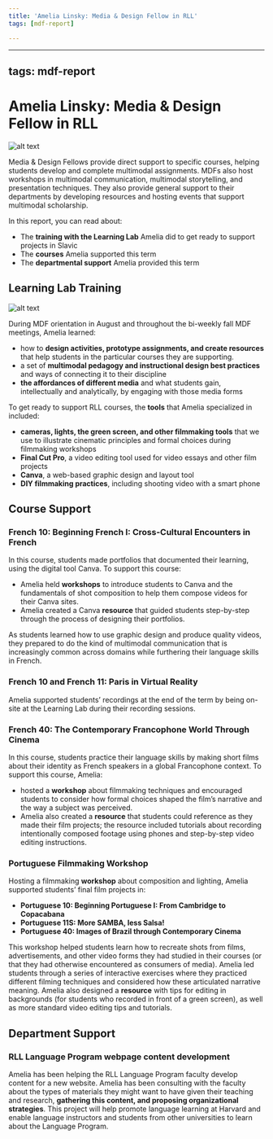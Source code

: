 ```yaml
---
title: 'Amelia Linsky: Media & Design Fellow in RLL'
tags: [mdf-report]

---
```


---
tags: mdf-report
---

# Amelia Linsky: Media & Design Fellow in RLL

![alt text](https://files.slack.com/files-pri/T0HTW3H0V-F084FG31YUV/mdf-fall-2024-10.png?pub_secret=3fd586c75f)

Media & Design Fellows provide direct support to specific courses, helping students develop and complete multimodal assignments. MDFs also host workshops in multimodal communication, multimodal storytelling, and presentation techniques. They also provide general support to their departments by developing resources and hosting events that support multimodal scholarship.

In this report, you can read about:
* The **training with the Learning Lab** Amelia did to get ready to support projects in Slavic
* The **courses** Amelia supported this term
* The **departmental support** Amelia provided this term

## Learning Lab Training

![alt text](https://files.slack.com/files-pri/T0HTW3H0V-F083T0EBZRA/mdf-fall-2024-8.png?pub_secret=3e41bee60c)

During MDF orientation in August and throughout the bi-weekly fall MDF meetings, Amelia learned:
* how to **design activities, prototype assignments, and create resources** that help students in the particular courses they are supporting.
* a set of **multimodal pedagogy and instructional design best practices** and ways of connecting it to their discipline
* **the affordances of different media** and what students gain, intellectually and analytically, by engaging with those media forms

To get ready to support RLL courses, the **tools** that Amelia specialized in included:
* **cameras, lights, the green screen, and other filmmaking tools** that we use to illustrate cinematic principles and formal choices during filmmaking workshops
* **Final Cut Pro**, a video editing tool used for video essays and other film projects
* **Canva**, a web-based graphic design and layout tool 
* **DIY filmmaking practices**, including shooting video with a smart phone

## Course Support

### French 10: Beginning French I: Cross-Cultural Encounters in French

In this course, students made portfolios that documented their learning, using the digital tool Canva. To support this course:
* Amelia held **workshops** to introduce students to Canva and the fundamentals of shot composition to help them compose videos for their Canva sites. 
* Amelia created a Canva **resource** that guided students step-by-step through the process of designing their portfolios.

As students learned how to use graphic design and produce quality videos, they prepared to do the kind of multimodal communication that is increasingly common across domains while furthering their language skills in French.

### French 10 and French 11: Paris in Virtual Reality

Amelia supported students’ recordings at the end of the term by being on-site at the Learning Lab during their recording sessions.

### French 40: The Contemporary Francophone World Through Cinema

In this course, students practice their language skills by making short films about their identity as French speakers in a global Francophone context. To support this course, Amelia:
* hosted a **workshop** about filmmaking techniques and encouraged students to consider how formal choices shaped the film’s narrative and the way a subject was perceived. 
* Amelia also created a **resource** that students could reference as they made their film projects; the resource included tutorials about recording intentionally composed footage using phones and step-by-step video editing instructions.

### Portuguese Filmmaking Workshop

Hosting a filmmaking **workshop** about composition and lighting, Amelia supported students’ final film projects in:

- **Portuguese 10: Beginning Portuguese I: From Cambridge to Copacabana**  
- **Portuguese 11S: More SAMBA, less Salsa!**  
- **Portuguese 40: Images of Brazil through Contemporary Cinema**

This workshop helped students learn how to recreate shots from films, advertisements, and other video forms they had studied in their courses (or that they had otherwise encountered as consumers of media). Amelia led students through a series of interactive exercises where they practiced different filming techniques and considered how these articulated narrative meaning. Amelia also designed a **resource** with tips for editing in backgrounds (for students who recorded in front of a green screen), as well as more standard video editing tips and tutorials.

## Department Support

### RLL Language Program webpage content development

Amelia has been helping the RLL Language Program faculty develop content for a new website. Amelia has been consulting with the faculty about the types of materials they might want to have given their teaching and research, **gathering this content, and proposing organizational strategies**. This project will help promote language learning at Harvard and enable language instructors and students from other universities to learn about the Language Program.